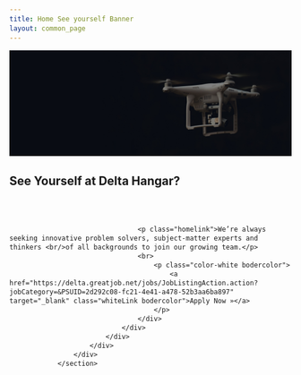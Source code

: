 ```yaml
---
title: Home See yourself Banner
layout: common_page
---
```


<section id="portfolio" class="parallax-section">
	<img src="/img/see_yourself_banner_desktop.jpg" alt="slider image 4" class="imageminwidth imagesize">
		<div class="container">
			<div class="row">
				<div class="col-md-12">
					<div class="slider-caption belowspace">
						<div class=" capitalHeading">
							<h1 class="heading color-white">See Yourself at Delta Hangar?  </h1>
							<br>
								<br>

									<p class="homelink">We’re always seeking innovative problem solvers, subject-matter experts and thinkers <br/>of all backgrounds to join our growing team.</p>	
									<br>
										<p class="color-white bodercolor">
											<a href="https://delta.greatjob.net/jobs/JobListingAction.action?jobCategory=&PSUID=2d292c08-fc21-4e41-a478-52b3aa6ba897" target="_blank" class="whiteLink bodercolor">Apply Now »</a>
										</p>
									</div>
								</div>
							</div>
						</div>
					</div>
				</section>